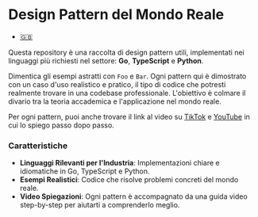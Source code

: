 # Design Pattern del Mondo Reale

- [🇬🇧](/README.md)

Questa repository è una raccolta di design pattern utili, implementati nei linguaggi più richiesti nel settore: **Go**, **TypeScript** e **Python**.

Dimentica gli esempi astratti con `Foo` e `Bar`. Ogni pattern qui è dimostrato con un caso d'uso realistico e pratico, il tipo di codice che potresti realmente trovare in una codebase professionale. L'obiettivo è colmare il divario tra la teoria accademica e l'applicazione nel mondo reale.

Per ogni pattern, puoi anche trovare il link al video su [TikTok][tiktok-playlist] e [YouTube][youtube-playlist] in cui lo spiego passo dopo passo.

### Caratteristiche

  * **Linguaggi Rilevanti per l'Industria**: Implementazioni chiare e idiomatiche in Go, TypeScript e Python.
  * **Esempi Realistici**: Codice che risolve problemi concreti del mondo reale.
  * **Video Spiegazioni**: Ogni pattern è accompagnato da una guida video step-by-step per aiutarti a comprenderlo meglio.

[tiktok-playlist]: https://www.tiktok.com/@didof.dev/playlist/%F0%9F%8F%AF%20Design%20Patterns-7556965830412503810 
[youtube-playlist]: https://www.youtube.com/@didof_dev